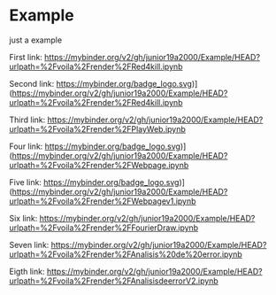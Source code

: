 # Example
just a example

First link:
https://mybinder.org/v2/gh/junior19a2000/Example/HEAD?urlpath=%2Fvoila%2Frender%2FRed4kill.ipynb

Second link:
https://mybinder.org/badge_logo.svg)](https://mybinder.org/v2/gh/junior19a2000/Example/HEAD?urlpath=%2Fvoila%2Frender%2FRed4kill.ipynb

Third link:
https://mybinder.org/v2/gh/junior19a2000/Example/HEAD?urlpath=%2Fvoila%2Frender%2FPlayWeb.ipynb

Four link:
https://mybinder.org/badge_logo.svg)](https://mybinder.org/v2/gh/junior19a2000/Example/HEAD?urlpath=%2Fvoila%2Frender%2FWebpage.ipynb

Five link:
https://mybinder.org/badge_logo.svg)](https://mybinder.org/v2/gh/junior19a2000/Example/HEAD?urlpath=%2Fvoila%2Frender%2FWebpagev1.ipynb

Six link:
https://mybinder.org/v2/gh/junior19a2000/Example/HEAD?urlpath=%2Fvoila%2Frender%2FFourierDraw.ipynb

Seven link:
https://mybinder.org/v2/gh/junior19a2000/Example/HEAD?urlpath=%2Fvoila%2Frender%2FAnalisis%20de%20error.ipynb

Eigth link:
https://mybinder.org/v2/gh/junior19a2000/Example/HEAD?urlpath=%2Fvoila%2Frender%2FAnalisisdeerrorV2.ipynb
